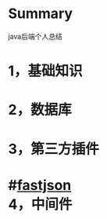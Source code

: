 # Summary
java后端个人总结

1，基础知识
========
2，数据库
========
3，第三方插件
======
 #[fastjson](https://github.com/raotaoyi/Summary/blob/master/%E7%AC%AC%E4%B8%89%E6%96%B9jar%E5%8C%85/fastjson)</br>
4，中间件
==========
